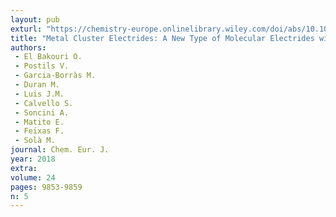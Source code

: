 ```yaml
---
layout: pub
exturl: "https://chemistry-europe.onlinelibrary.wiley.com/doi/abs/10.1002/chem.201800878"
title: "Metal Cluster Electrides: A New Type of Molecular Electrides with Delocalised Polyattractor Character"
authors:
 - El Bakouri O.
 - Postils V.
 - Garcia-Borràs M.
 - Duran M.
 - Luis J.M.
 - Calvello S.
 - Soncini A.
 - Matito E.
 - Feixas F.
 - Solà M.
journal: Chem. Eur. J.
year: 2018
extra: 
volume: 24
pages: 9853-9859
n: 5
---
```

